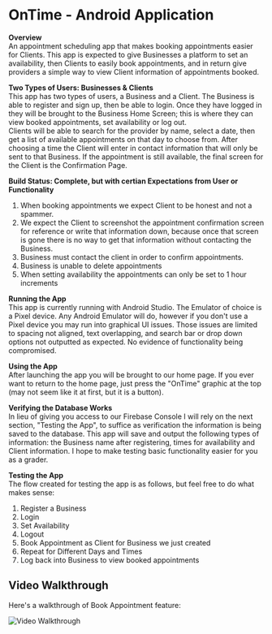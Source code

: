 # OnTime - Android Application
**Overview**\
An appointment scheduling app that makes booking appointments easier for Clients. This app is expected to give Businesses a platform to set an availability, then Clients to easily book appointments, and in return give providers a simple way to view Client information of appointments booked. 

**Two Types of Users: Businesses & Clients**\
This app has two types of users, a Business and a Client. 
The Business is able to register and sign up, then be able to login. Once they have logged in they will be brought to the Business Home Screen; this is where they can view booked appointments, set availability or log out.\
Clients will be able to search for the provider by name, select a date, then get a list of available appointments on that day to choose from. After choosing a time the Client will enter in contact information that will only be sent to that Business. If the appointment is still available, the final screen for the Client is the Confirmation Page.

**Build Status: Complete, but with certian Expectations from User or Functionality**
1. When booking appointments we expect Client to be honest and not a spammer.
2. We expect the Client to screenshot the appointment confirmation screen for reference or write that information down, because once that screen is gone there is no way to get that information without contacting the Business. 
3. Business must contact the client in order to confirm appointments. 
4. Business is unable to delete appointments 
5. When setting availability the appointments can only be set to 1 hour increments

**Running the App**\
This app is currently running with Android Studio. The Emulator of choice is a Pixel device. Any Android Emulator will do, however if you don't use a Pixel device you may run into graphical UI issues. Those issues are limited to spacing not aligned, text overlapping, and search bar or drop down options not outputted as expected. No evidence of functionality being compromised. 

**Using the App**\
After launching the app you will be brought to our home page. If you ever want to return to the home page, just press the "OnTime" graphic at the top (may not seem like it at first, but it is a button). 

**Verifying the Database Works**\
In lieu of giving you access to our Firebase Console I will rely on the next section, "Testing the App", to suffice as verification the information is being saved to the database. This app will save and output the following types of information: the Business name after registering, times for availability and Client information. 
I hope to make testing basic functionality easier for you as a grader. 

**Testing the App**\
The flow created for testing the app is as follows, but feel free to do what makes sense:
1. Register a Business
2. Login
3. Set Availability 
4. Logout
5. Book Appointment as Client for Business we just created 
6. Repeat for Different Days and Times
7. Log back into Business to view booked appointments

## Video Walkthrough

Here's a walkthrough of Book Appointment feature:

<img src='https://i.gyazo.com/959a9dc2a4fc061781e2e999eaf464b4.gif' width='' alt='Video Walkthrough' />

